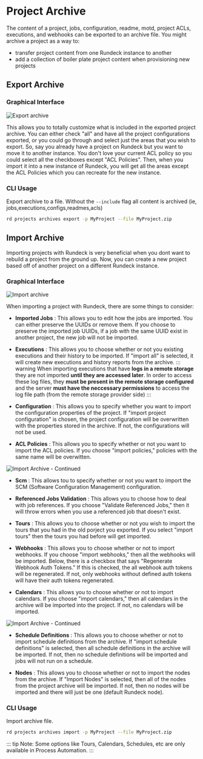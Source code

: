 # Project Archive

The content of a project, jobs, configuration, readme, motd, project ACLs, executions, and webhooks can be exported to an archive file. You might archive a project as a way to:

- transfer project content from one Rundeck instance to another
- add a collection of boiler plate project content when provisioning new projects

## Export Archive

### Graphical Interface

![Export archive](/assets/img/export_archive.png)

This allows you to totally customize what is included in the exported project archive. You can either check "all" and have all the project configurations exported, or you could go through and select just the areas that you wish to export. So, say you already have a project on Rundeck but you want to move it to another instance. You don't love your current ACL policy so you could select all the checkboxes except "ACL Policies". Then, when you import it into a new instance of Rundeck, you will get all the areas except the ACL Policies which you can recreate for the new instance.

### CLI Usage

Export archive to a file. Without the `--include` flag all content is archived (ie, jobs,executions,configs,readmes,acls)

```bash
rd projects archives export -p MyProject --file MyProject.zip
```

## Import Archive

Importing projects with Rundeck is very beneficial when you dont want to rebuild a project from the ground up. Now, you can create a new project based off of another project on a different Rundeck instance.

### Graphical Interface

![Import archive](/assets/img/import_archive.png)

When importing a project with Rundeck, there are some things to consider:

- **Imported Jobs**
: This allows you to edit how the jobs are imported. You can either preserve the UUIDs or remove them. If you choose to preserve the imported job UUIDs, if a job with the same UUID exist in another project, the new job will not be imported.

- **Executions**
: This allows you to choose whether or not you existing executions and their history to be imported. If "import all" is selected, it will create new executions and history reports from the archive.
::: warning
When importing executions that have **logs in a remote storage** they are not imported **until they are accessed later**. In order to access these log files, they **must be present in the remote storage configured** and the server **must have the neccessary permissions** to access the log file path (from the remote storage provider side) 
:::

- **Configuration**
: This allows you to specify whether you want to import the configuration properties of the project. If "import project configuration" is chosen, the project configuration will be overwritten with the properties stored in the archive. If not, the configurations will not be used.

- **ACL Policies**
: This allows you to specify whether or not you want to import the ACL policies. If you choose "import policies," policies with the same name will be overwitten.

![Import Archive - Continued](/assets/img/import_archive2.png)

- **Scm**
: This allows tou to specify whether or not you want to import the SCM (Software Configuration Management) configuration.

- **Referenced Jobs Validation**
: This allows you to choose how to deal with job references. If you choose "Validate Referenced Jobs," then it will throw errors when you use a referenced job that doesn't exist.

- **Tours**
: This allows you to choose whether or not you wish to import the tours that you had in the old porject you exported. If you select "import tours" then the tours you had before will get imported.

- **Webhooks**
: This allows you to choose whether or not to import webhooks. If you choose "import webhooks," then all the webhooks will be imported. Below, there is a checkbox that says "Regenerate Webhook Auth Tokens." If this is checked, the all webhook auth tokens will be regenerated. If not, only webhooks without defined auth tokens will have their auth tokens regenerated.

- **Calendars**
: This allows you to choose whether or not to import calendars. If you choose "import calendars," then all calendars in the archive will be imported into the project. If not, no calendars will be imported.

![Import Archive - Continued](/assets/img/import_archive3.png)

- **Schedule Definitions**
: This allows you to choose whether or not to import schedule definitions from the archive. If "import schedule definitions" is selected, then all schedule definitions in the archive will be imported. If not, then no schedule definitions will be imported and jobs will not run on a schedule.

- **Nodes**
: This allows you to choose whether or not to import the nodes from the archive. If "Import Nodes" is selected, then all of the nodes from the project archive will be imported. If not, then no nodes will be imported and there will just be one (default Rundeck node).

### CLI Usage

Import archive file.

```bash
rd projects archives import -p MyProject --file MyProject.zip
```

::: tip
Note: Some options like Tours, Calendars, Schedules, etc are only available in Process Automation.
:::
